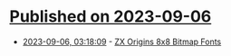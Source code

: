 # [Published on 2023-09-06](index.md)

* [2023-09-06, 03:18:09](https://lobste.rs/s/lywssq/zx_origins_8x8_bitmap_fonts) - [ZX Origins 8x8 Bitmap Fonts](https://damieng.com/typography/zx-origins/)

